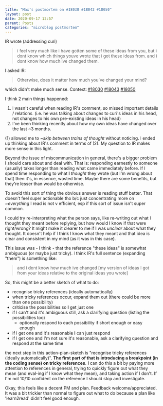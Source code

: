 ```yaml
---
title: "Max's postmortem on #18030 #18043 #18050"
layout: post
date: 2020-09-17 12:57
parent: Posts
categories: "microblog postmortem"
---
```


IR wrote (addressing curi)

> i feel very much like i have gotten some of these ideas from you, but i dont know which things youve wrote that i got these ideas from. and i dont know how much ive changed them.

I asked IR:

> Otherwise, does it matter how much you've changed your mind?

which didn't make much sense. Context: [#18030](https://curi.us/2380-max-microblogging#c18030) [#18043](https://curi.us/2380-max-microblogging#c18043) [#18050](https://curi.us/2380-max-microblogging#c18050)

I think 2 main things happened:

1. I wasn't careful when reading IR's comment, so missed important details / relations. (i.e. he was talking about changes to curi's ideas in his head, not changes to his own pre-existing ideas in his head)
2. I've been thinking recently about how my own ideas have changed over the last ~3 months.

(1) allowed me to ~*skip between trains of thought* without noticing. I ended up thinking about IR's comment in terms of (2). My question to IR makes more sense in this light.

Beyond the issue of miscommunication in general, there's a bigger problem I should care about and deal with. That is: responding earnestly to someone (usually) takes longer than reading what came immediately before. If I spend time responding to what I *thought* they wrote (but I'm wrong about that) then it's, in essence, wasted time. Maybe there are some benefits, but they're lesser than would be otherwise.

To avoid this sort of thing the obvious answer is reading stuff better. That doesn't feel super actionable tho b/c just concentrating more on ~*everything* I read is not v efficient, esp if this sort of issue isn't super common. 

I could try re-interpreting what the person says, like re-writing out what I thought they meant before replying, but how would I know if that were right/wrong? It might make it clearer to me if I was *unclear* about what they thought. It doesn't help if I think I know what they meant and that idea is clear and consistent in my mind (as it was in this case).

This issue was - I think - that the reference "these ideas" is somewhat ambiguous (or maybe just tricky). I think IR's full sentence (expanding "them") is something like:

> and i dont know how much ive changed [my version of ideas I got from your ideas relative to the original ideas you wrote]

So, this might be a better sketch of what to do:

- recognise tricky references (ideally automatically)
- when tricky references occur, expand them out (there could be more than one possibility)
- criticise the possibilities so I get just one
- if I can't and it's ambiguous still, ask a clarifying question (listing the possibilities too)
  - optionally respond to each possibility if short enough or easy enough
- if I get one and it's reasonable I can just respond
- if I get one and I'm not sure it's reasonable, ask a clarifying question and respond at the same time

the next step in this action-plan-sketch is "recognise tricky references (ideally automatically)". **The first part of that is introducing a breakpoint (in the coding sense) on tricky references.** I can do this a bit by paying more attention to references in general, trying to quickly figure out what they mean (and eval-ing if I know what they mean), and taking action if I don't. If I'm not 10/10 confident on the reference I should stop and investigate.

Okay, this feels like a decent PM and plan. Feedback welcome/appreciated. It was a bit trickier than normal to figure out what to do because a plan like 'learn2read' didn't feel good enough.